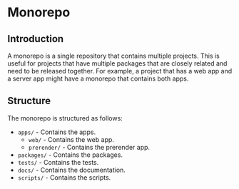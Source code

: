 # Monorepo

## Introduction

A monorepo is a single repository that contains multiple projects. This is useful for projects that have multiple
packages that are closely related and need to be released together. For example, a project that has a web app and a
server app might have a monorepo that contains both apps.

## Structure

The monorepo is structured as follows:

- `apps/` - Contains the apps.
    - `web/` - Contains the web app.
    - `prerender/` - Contains the prerender app.
- `packages/` - Contains the packages.
- `tests/` - Contains the tests.
- `docs/` - Contains the documentation.
- `scripts/` - Contains the scripts.
